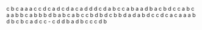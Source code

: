 c 
b 
c 
a 
a 
a 
c 
c 
d 
c 
a 
d 
c 
d 
a 
c 
a 
d 
d 
d 
c 
d 
a 
b 
c 
c 
a 
b 
a 
a 
d 
b 
a 
c 
b 
d 
c 
c 
a 
b 
c 
a 
a 
b 
b 
c 
a 
b 
b 
b 
d 
b 
a 
b 
c 
a 
b 
c 
c 
b 
d 
b 
d 
c 
b 
b 
d 
a 
d 
a 
b 
d 
c 
c 
d 
c 
a 
c 
a 
a 
a 
b 
d 
b 
c 
b 
c 
a 
d 
c 
c - 
c 
d 
d 
b 
a 
d 
b 
c 
c 
c 
d 
b 
